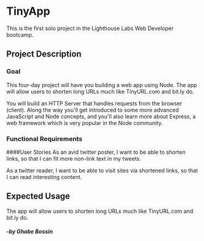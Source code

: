 # TinyApp

<!---...(aka make links smol)-->
This is the first solo project in the Lighthouse Labs Web Developer bootcamp.

## Project Description

### Goal

This four-day project will have you building a web app using Node. The app will allow users to shorten long URLs much like TinyURL.com and bit.ly do.

You will build an HTTP Server that handles requests from the browser (client). Along the way you'll get introduced to some more advanced JavaScript and Node concepts, and you'll also learn more about Express, a web framework which is very popular in the Node community.

### Functional Requirements

####User Stories
As an avid twitter poster,
I want to be able to shorten links,
so that I can fit more non-link text in my tweets.

As a twitter reader,
I want to be able to visit sites via shortened links,
so that I can read interesting content.

## Expected Usage

The app will allow users to shorten long URLs much like TinyURL.com and bit.ly do.

##### -by Ghabe Bossin
